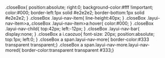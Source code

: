.closeBox{ position:absolute; right:0; background-color:#fff !important; color:#000; border-left:1px solid #e2e2e2; border-bottom:1px solid #e2e2e2; }
.closeBox .layui-nav-item{ line-height:40px; }
.closeBox .layui-nav-item>a,.closeBox .layui-nav-item>a:hover{ color:#000; }
.closeBox .layui-nav-child{ top:42px; left:-12px; }
.closeBox .layui-nav-bar{ display:none; }
.closeBox a i.caozuo{ font-size: 20px; position:absolute; top:1px; left:0; }
.closeBox a span.layui-nav-more{ border-color:#333 transparent transparent;}
.closeBox a span.layui-nav-more.layui-nav-mored{ border-color:transparent transparent #333;}
